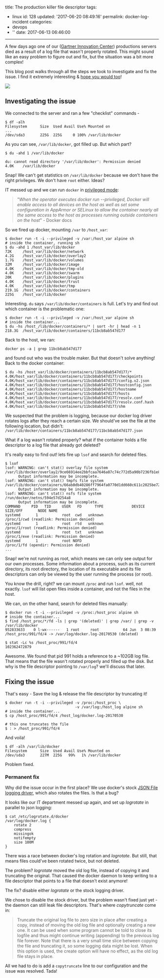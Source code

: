 title: The production killer file descriptor
tags:
  - linux
id: 128
updated: '2017-06-20 08:49:16'
permalink: docker-log-incident
categories:
  - devops
  - ''
date: 2017-06-13 06:46:00
---
A few days ago one of our ([Gartner Innovation Center](https://gici.co.il)) productions servers died as a result of a log file that wasn't properly rotated. This might sound like an easy problem to figure out and fix, but the situation was a bit more complex!

This blog post walks through all the steps we took to investigate and fix the issue. I find it extremely interesting & [hope you would too](/2017/06/13/docker-log-incident#investigating-the-issue)!

![](/images/2017/06/fixing_problems.png)

<!-- more -->

## Investigating the issue

We connected to the server and ran a few "checklist" commands - 
```console
$ df -alh
Filesystem      Size  Used Avail Use% Mounted on
...
/dev/sda3       225G  225G     0 100% /var/lib/docker
```

As you can see, `/var/lib/docker`, got filled up. But which part?
```console
$ du -ahd 1 /var/lib/docker

du: cannot read directory '/var/lib/docker': Permission denied
4.0K	/var/lib/docker
```

Snap! We can't get statistics on `/var/lib/docker` because we don't have the right privileges. We don't have `root` either. Ideas?

IT messed up and we can  run `docker` in [privileged mode](https://blog.docker.com/2013/09/docker-can-now-run-within-docker/):

>  "*When the operator executes docker run --privileged, Docker will enable access to all devices on the host as well as set some configuration in AppArmor or SELinux to allow the container nearly all the same access to the host as processes running outside containers on the host*" - Docker docs

So we fired up docker, mounting `/var` to `/host_var`:

```console
$ docker run -t -i --privileged -v /var:/host_var alpine sh
# inside the container, running sh
$ du -ahd 1 /host_var/lib/docker
72K     /host_var/lib/docker/network
4.2G    /host_var/lib/docker/overlay2
1.7G    /host_var/lib/docker/volumes
32M     /host_var/lib/docker/image
4.0K    /host_var/lib/docker/tmp-old
4.0K    /host_var/lib/docker/swarm
20K     /host_var/lib/docker/plugins
4.0K    /host_var/lib/docker/trust
4.0K    /host_var/lib/docker/tmp
219.1G  /host_var/lib/docker/containers
225G    /host_var/lib/docker
```

Interesting. `du` says `/var/lib/docker/containers` is full.
Let's try and find out which container is the problematic one:
```console
$ docker run -t -i --privileged -v /var:/host_var alpine sh
# inside the container...
$ du -hs /host_/lib/docker/containers/* | sort -hr | head -n 1
218.3G	/host_var/lib/docker/containers/11bcb8ab547d177
```

Back to the host, we ran:
```console
docker ps -a | grep 11bcb8ab547d177
```

and found out who was the trouble maker. But that doesn't solve anything!
Back to the docker container:
```console
$ du -hs /host_var/lib/docker/containers/11bcb8ab547d177/*
4.0K/host_var/lib/docker/containers/11bcb8ab547d177/checkpoints
4.0K/host_var/lib/docker/containers/11bcb8ab547d177/config.v2.json
4.0K/host_var/lib/docker/containers/11bcb8ab547d177/hostconfig.json
4.0K/host_var/lib/docker/containers/11bcb8ab547d177/hostname
4.0K/host_var/lib/docker/containers/11bcb8ab547d177/hosts
4.0K/host_var/lib/docker/containers/11bcb8ab547d177/resolv.conf
4.0K/host_var/lib/docker/containers/11bcb8ab547d177/resolv.conf.hash
4.0K/host_var/lib/docker/containers/11bcb8ab547d177/shm
```

We suspected that the problem is logging, because our docker log driver rotates logs after they reach a certain size. We should've see the file at the following location, but didn't:
`/var/lib/docker/containers/11bcb8ab547d177/11bcb8ab547d177.json`

What if a log wasn't rotated properly? what if the container holds a file descriptor to a log file that already got deleted?

It's really easy to find out! lets fire up `lsof` and search for deleted files.
```console
$ lsof
lsof: WARNING: can't stat() overlay file system /var/lib/docker/overlay2/9ce66914ee2bbfcaa7646a87c74c772d5a90b7236fb1e84cfcc4a410e544afa4/merged
      Output information may be incomplete.
lsof: WARNING: can't stat() tmpfs file system /var/lib/docker/containers/66ab0db40286ff7964fa0770d1dd660c611c2025be72067dea5d8982d73ec071/shm
      Output information may be incomplete.
lsof: WARNING: can't stat() nsfs file system /run/docker/netns/594e57d254a8
      Output information may be incomplete.
COMMAND     PID   TID     USER   FD      TYPE             DEVICE  SIZE/OFF       NODE NAME
systemd       1           root  cwd   unknown                                         /proc/1/cwd (readlink: Permission denied)
systemd       1           root  rtd   unknown                                         /proc/1/root (readlink: Permission denied)
systemd       1           root  txt   unknown                                         /proc/1/exe (readlink: Permission denied)
systemd       1           root NOFD                                                   /proc/1/fd (opendir: Permission denied)
...
```

Snap! we're not running as root, which means we can only see output for our own processes. Some information about a process, such as its current directory, its root directory, the location of its executable and its file descriptors can only be viewed by the user running the process (or root).


You know the drill, right? we can mount `/proc` and run `lsof`. well, not exactly.
`lsof` will list open files inside a container, and not the files in the host.

We can, on the other hand, search for deleted files manually:

```console
$ docker run -t -i --privileged -v /proc:/host_proc alpine sh
# inside the container...
$ find /host_proc/*/fd -ls | grep '(deleted)' | grep /var/ | grep -v /var/lib/docker
952833633    0 l-wx------   1 root     root           64 Jun  3 08:39 /host_proc/991/fd/4 -> /var/log/docker.log-20170530 (deleted)

$ stat -Lc %s /host_proc/991/fd/4
102362472879
```

Awesome. We found that pid 991 holds a reference to a ~102GB log file. That means that the file wasn't rotated properly and filled up the disk. But why is the file descriptor pointing to `/var/log`? we'll discuss that later.

## Fixing the issue

That's easy - Save the log & release the file descriptor by truncating it!

```console
$ docker run -t -i --privileged -v /proc:/host_proc \
                                -v /var/log:/host_log alpine sh
# inside the container...
$ cp /host_proc/991/fd/4 /host_log/docker.log-20170530

# this one truncates the file
$ : > /host_proc/991/fd/4
```

And voila!

```console
$ df -alh /var/lib/docker
Filesystem      Size  Used Avail Use% Mounted on
/dev/sda3       227M  225G   99%   1% /var/lib/docker
```
Problem fixed. 

### Permanent fix

Why did the issue occur in the first place? We use docker's stock [JSON File logging driver](https://docs.docker.com/engine/admin/logging/json-file), which also rotates the files. Is that a bug?

It looks like our IT department messed up again, and set up *logrotate* in parallel to json logging:

```
$ cat /etc/logrotate.d/docker
/var/log/docker.log {
    rotate 2
    compress
    missingok
    notifempty
    size 100M
}
```

There was a race between docker's log rotation and *logrotate*. But still, that means files could've been rotated twice, but not deleted.

The problem? *logrotate* moved the old log file, instead of copying it and truncating the original. That caused the docker daemon to keep writing to a file descriptor that points to a file that doesn't exist anymore!

The fix? disable either *logrotate* or the stock logging driver.

We chose to disable the stock driver, but the problem wasn't fixed just yet - the daemon can still leak file descriptors. That's where *copytruncate* come in:

> Truncate the original log file to zero size in place after creating a copy, instead of moving the old log file and optionally creating a new one. It can be used when some program cannot be told to close its logfile and thus might continue writing (appending) to the previous log file forever. Note that there is a very small time slice between copying the file and truncating it, so some logging data might be lost. When this option is used, the create option will have no effect, as the old log file stays in place.

All we had to do is add a `copytruncate` line to our configuration and the issue was resolved. Tada!
